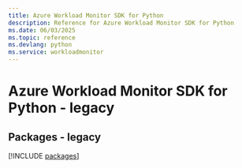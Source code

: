 ```yaml
---
title: Azure Workload Monitor SDK for Python
description: Reference for Azure Workload Monitor SDK for Python
ms.date: 06/03/2025
ms.topic: reference
ms.devlang: python
ms.service: workloadmonitor
---
```

# Azure Workload Monitor SDK for Python - legacy
## Packages - legacy
[!INCLUDE [packages](workload-monitor-index.md)]